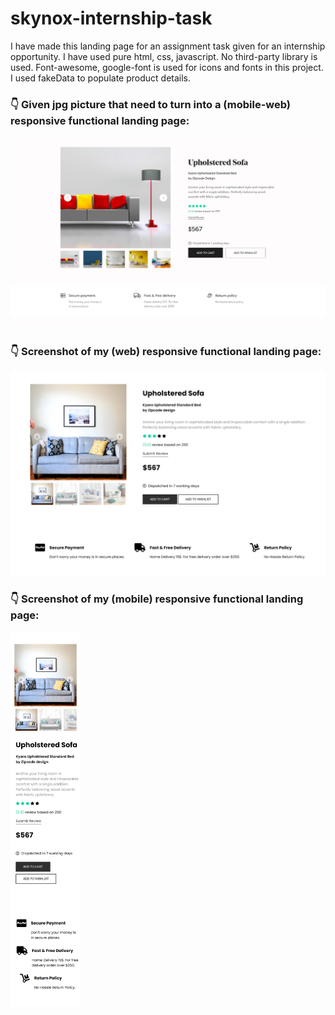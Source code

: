 # skynox-internship-task

I have made this landing page for an assignment task given for an internship opportunity. I have used pure html, css, javascript. No third-party library is used. Font-awesome, google-font is used for icons and fonts in this project. I used fakeData to populate product details.

### :point_down: Given jpg picture that need to turn into a (mobile-web) responsive functional landing page: 
<img src="images/screenshot.png" width="600px" />

### :point_down: Screenshot of my (web) responsive functional landing page:
<img src="images/screenshot-web-response.png" width="600px" /> 

### :point_down: Screenshot of my (mobile) responsive functional landing page:
<img src="images/screenshot-mobile-response.png" height="600px" /> 